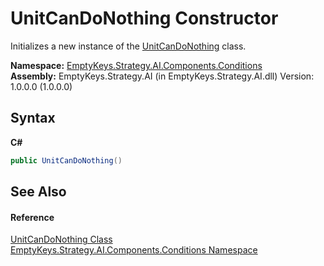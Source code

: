 # UnitCanDoNothing Constructor 
 

Initializes a new instance of the <a href="T_EmptyKeys_Strategy_AI_Components_Conditions_UnitCanDoNothing">UnitCanDoNothing</a> class.

**Namespace:**&nbsp;<a href="N_EmptyKeys_Strategy_AI_Components_Conditions">EmptyKeys.Strategy.AI.Components.Conditions</a><br />**Assembly:**&nbsp;EmptyKeys.Strategy.AI (in EmptyKeys.Strategy.AI.dll) Version: 1.0.0.0 (1.0.0.0)

## Syntax

**C#**<br />
``` C#
public UnitCanDoNothing()
```


## See Also


#### Reference
<a href="T_EmptyKeys_Strategy_AI_Components_Conditions_UnitCanDoNothing">UnitCanDoNothing Class</a><br /><a href="N_EmptyKeys_Strategy_AI_Components_Conditions">EmptyKeys.Strategy.AI.Components.Conditions Namespace</a><br />